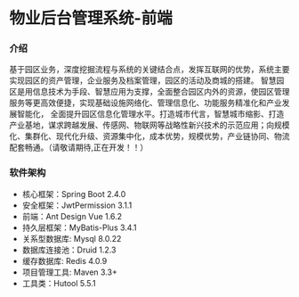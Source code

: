 # 物业后台管理系统-前端

### 介绍
基于园区业务，深度挖掘流程与系统的关键结合点，发挥互联网的优势，系统主要实现园区的资产管理，企业服务及档案管理，园区的活动及商城的搭建。 
智慧园区是用信息技术为手段、智慧应用为支撑，全面整合园区内外的资源，使园区管理服务等更高效便捷，实现基础设施网络化、管理信息化、功能服务精准化和产业发展智能化，
全面提升园区信息化管理水平。打造城市代言，智慧城市缩影、打造产业基地，谋求跨越发展、传感网、物联网等战略性新兴技术的示范应用；向规模化、集群化、现代化升级、资源集中化，成本优势，规模优势，产业链协同、物流配套畅通。（请敬请期待,正在开发！！）

### 软件架构
* 核心框架：Spring Boot 2.4.0
* 安全框架：JwtPermission 3.1.1
* 前端：Ant Design Vue 1.6.2
* 持久层框架：MyBatis-Plus 3.4.1
* 关系型数据库: Mysql 8.0.22
* 数据库连接池：Druid 1.2.3
* 缓存数据库: Redis 4.0.9
* 项目管理工具: Maven 3.3+
* 工具类：Hutool 5.5.1
